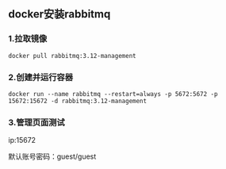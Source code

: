 ## docker安装rabbitmq

### 1.拉取镜像

```
docker pull rabbitmq:3.12-management
```

### 2.创建并运行容器

```
docker run --name rabbitmq --restart=always -p 5672:5672 -p 15672:15672 -d rabbitmq:3.12-management
```

### 3.管理页面测试

ip:15672

默认账号密码：guest/guest
